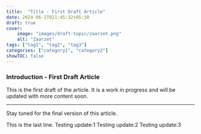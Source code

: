```yaml
---
title:  "Title - First Draft Article"
date: 2024-06-1T021:45:32+05:30
draft: true
cover:
    image: "images/draft-topic/zaarzet.png"
    alt: "Zaarzet"
tags: ["tag1", "tag2", "tag3"]
categories: ["category1", "category2"]
showTOC: false
---
```


### Introduction - First Draft Article

This is the first draft of the article. It is a work in progress and will be updated with more content soon.

---
Stay tuned for the final version of this article.

This is the last line.
Testing update:1
Testing update:2
Testing update:3
